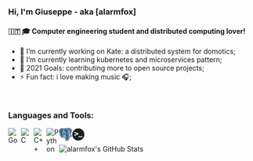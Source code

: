 ### Hi, I'm Giuseppe - aka [alarmfox]
#### 🇮🇹 🎓 Computer engineering student and distributed computing lover!

- 🔭 I’m currently working on Kate: a distributed system for domotics;
- 🌱 I’m currently learning kubernetes and microservices pattern;
- 📅 2021 Goals: contributing more to open source projects;
- ⚡ Fun fact: i love making music 🎧;

<br />

### Languages and Tools:

<img align="left" alt="Go" width="26px" src="https://user-images.githubusercontent.com/3613230/41752586-476b0b24-7596-11e8-95fe-8fd3faa21e8a.png"/>
<img align="left" alt="C" width="26px" src="https://user-images.githubusercontent.com/42747200/46140125-da084900-c26d-11e8-8ea7-c45ae6306309.png"/>
<img align="left" alt="C++" width="26px" src="https://cdn.iconscout.com/icon/free/png-512/c-programming-569564.png"/>
<img align="left" alt="Python" width="26px" src="https://cdn3.iconfinder.com/data/icons/logos-and-brands-adobe/512/267_Python-512.png"/>
<img align="left" alt="PostgreSQL" width="26px" src="https://raw.githubusercontent.com/github/explore/80688e429a7d4ef2fca1e82350fe8e3517d3494d/topics/postgresql/postgresql.png"/>
<img align="left" alt="Terminal" width="26px" src="https://raw.githubusercontent.com/github/explore/80688e429a7d4ef2fca1e82350fe8e3517d3494d/topics/terminal/terminal.png"/>

<br />
<br />

<img align="left" alt="alarmfox's GitHub Stats" src="https://github-readme-stats.codestackr.vercel.app/api?username=alarmfox&show_icons=true&hide_border=true&theme=dark" />

<!--START_SECTION:activity-->

<!--END_SECTION:activity-->
